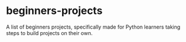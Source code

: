 # beginners-projects
A list of beginners projects, specifically made for Python learners taking steps to build projects on their own.
